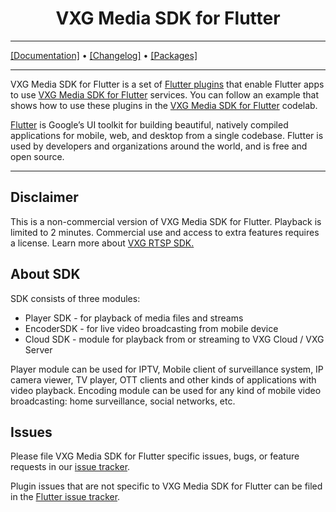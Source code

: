 <p align="center">
  <h1 align="center">VXG Media SDK for Flutter</h1>
</p>

---

[[Documentation]](https://www.videoexpertsgroup.com) • [[Changelog]](./CHANGELOG.md) • [[Packages]](https://pub.dev/publishers/vxg.io/packages)

---

VXG Media SDK for Flutter is a set of [Flutter plugins](https://flutter.io/platform-plugins/)
that enable Flutter apps to use [VXG Media SDK for Flutter](https://www.videoexpertsgroup.com/) services. You can follow an example that shows
how to use these plugins in
the [VXG Media SDK for Flutter](https://www.videoexpertsgroup.com) codelab.

[Flutter](https://flutter.dev) is Google’s UI toolkit for building beautiful, natively compiled applications for mobile,
web, and desktop from a single codebase. Flutter is used by developers and organizations around the world, and is free
and open source.

---

## Disclaimer
This is a non-commercial version of VXG Media SDK for Flutter. Playback is limited to 2 minutes.
Commercial use and access to extra features requires a license. Learn more about <a href="https://www.videoexpertsgroup.com">VXG RTSP SDK.</a>

## About SDK
SDK consists of three modules:
- Player SDK - for playback of media files and streams
- EncoderSDK - for live video broadcasting from mobile device
- Cloud SDK - module for playback from or streaming to VXG Cloud / VXG Server

Player module can be used for IPTV, Mobile client of surveillance system, IP camera viewer, TV player, OTT clients and other kinds of applications with video playback. 
Encoding module can be used for any kind of mobile video broadcasting: home surveillance, social networks, etc.

## Issues

Please file VXG Media SDK for Flutter specific issues, bugs, or feature requests in
our [issue tracker](https://github.com/VideoExpertsGroup/VXG.Media.SDK.Flutter/issues/new).

Plugin issues that are not specific to VXG Media SDK for Flutter can be filed in
the [Flutter issue tracker](https://github.com/flutter/flutter/issues/new).
